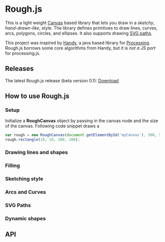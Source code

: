 # Rough.js

This is a light weight [Canvas](https://developer.mozilla.org/en-US/docs/Web/API/Canvas_API) based library that lets you draw in a _sketchy_, _hand-drawn-like_, style.
The library defines primitives to draw lines, curves, arcs, polygons, circles, and ellipses. It also supports drawing [SVG paths](https://developer.mozilla.org/en-US/docs/Web/SVG/Tutorial/Paths).

This project was inspired by [Handy](http://www.gicentre.net/handy/), a java based library for [Processing](https://processing.org/).
Rough.js borrows some core algorithms from Handy, but it is _not a JS port_ for processing.js.

## Releases

The latest Rough.js release (beta version 0.1): [Download](./rough.zip)

## How to use Rough.js
### Setup
Initialize a **RoughCanvas** object by passing in the canvas node and the size of the canvas. 
Following code snippet draws a 
```javascript
var rough = new RoughCanvas(document.getElementById('myCanvas'), 500, 500);
rough.rectangle(10, 10, 200, 200);
```

### Drawing lines and shapes

### Filling

### Sketching style

### Arcs and Curves

### SVG Paths

### Dynamic shapes

## API

